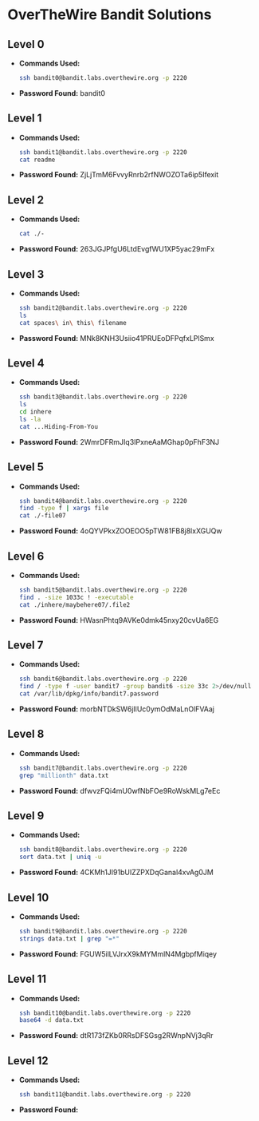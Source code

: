 # OverTheWire Bandit Solutions
## Level 0
- **Commands Used:**
  ```bash
  ssh bandit0@bandit.labs.overthewire.org -p 2220
  ```
- **Password Found:** bandit0

<Screenshot>

## Level 1
- **Commands Used:**
  ```bash
  ssh bandit1@bandit.labs.overthewire.org -p 2220
  cat readme
  ```
- **Password Found:** ZjLjTmM6FvvyRnrb2rfNWOZOTa6ip5Ifexit
<Screenshot>

## Level 2
- **Commands Used:**
  ```bash
  cat ./-
  ```
- **Password Found:** 263JGJPfgU6LtdEvgfWU1XP5yac29mFx
<Screenshot>

## Level 3
- **Commands Used:**
  ```bash
  ssh bandit2@bandit.labs.overthewire.org -p 2220
  ls
  cat spaces\ in\ this\ filename
  ```
- **Password Found:** MNk8KNH3Usiio41PRUEoDFPqfxLPlSmx
<Screenshot>

## Level 4
- **Commands Used:**
  ```bash
  ssh bandit3@bandit.labs.overthewire.org -p 2220
  ls
  cd inhere
  ls -la
  cat ...Hiding-From-You
  ```
- **Password Found:** 2WmrDFRmJIq3IPxneAaMGhap0pFhF3NJ
<Screenshot>

## Level 5
- **Commands Used:**
  ```bash
  ssh bandit4@bandit.labs.overthewire.org -p 2220 
  find -type f | xargs file
  cat ./-file07
  ```
- **Password Found:** 4oQYVPkxZOOEOO5pTW81FB8j8lxXGUQw 
<Screenshot>

## Level 6
- **Commands Used:**
  ```bash
  ssh bandit5@bandit.labs.overthewire.org -p 2220
  find . -size 1033c ! -executable
  cat ./inhere/maybehere07/.file2
  ```
- **Password Found:** HWasnPhtq9AVKe0dmk45nxy20cvUa6EG
<Screenshot>

## Level 7
- **Commands Used:**
  ```bash
  ssh bandit6@bandit.labs.overthewire.org -p 2220
  find / -type f -user bandit7 -group bandit6 -size 33c 2>/dev/null
  cat /var/lib/dpkg/info/bandit7.password
  ```
- **Password Found:** morbNTDkSW6jIlUc0ymOdMaLnOlFVAaj
<Screenshot>

## Level 8
- **Commands Used:**
  ```bash
  ssh bandit7@bandit.labs.overthewire.org -p 2220
  grep "millionth" data.txt
  ```
- **Password Found:** dfwvzFQi4mU0wfNbFOe9RoWskMLg7eEc
<Screenshot>

## Level 9
- **Commands Used:**
  ```bash
  ssh bandit8@bandit.labs.overthewire.org -p 2220
  sort data.txt | uniq -u
  ```
- **Password Found:** 4CKMh1JI91bUIZZPXDqGanal4xvAg0JM
<Screenshot>

## Level 10
- **Commands Used:**
  ```bash
  ssh bandit9@bandit.labs.overthewire.org -p 2220
  strings data.txt | grep "=*"
  ```
- **Password Found:** FGUW5ilLVJrxX9kMYMmlN4MgbpfMiqey
<Screenshot>

## Level 11
- **Commands Used:**
  ```bash
  ssh bandit10@bandit.labs.overthewire.org -p 2220
  base64 -d data.txt
  ```
- **Password Found:** dtR173fZKb0RRsDFSGsg2RWnpNVj3qRr
<Screenshot>

## Level 12
- **Commands Used:**
  ```bash
  ssh bandit11@bandit.labs.overthewire.org -p 2220	

  ```
- **Password Found:** 
<Screenshot>
